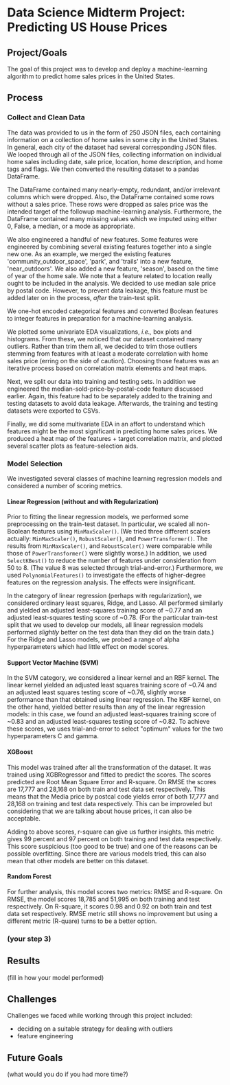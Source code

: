 # Data Science Midterm Project: Predicting US House Prices

## Project/Goals

The goal of this project was to develop and deploy a machine-learning algorithm to predict home sales prices in the United States.

## Process


### Collect and Clean Data

The data was provided to us in the form of 250 JSON files, each containing information on a collection of home sales in some city in the United States. In general, each city of the dataset had several corresponding JSON files. We looped through all of the JSON files, collecting information on individual home sales including date, sale price, location, home description, and home tags and flags. We then converted the resulting dataset to a pandas DataFrame.

The DataFrame contained many nearly-empty, redundant, and/or irrelevant columns which were dropped. Also, the DataFrame contained some rows without a sales price. These rows were dropped as sales price was the intended target of the followup machine-learning analysis. Furthermore, the DataFrame contained many missing values which we imputed using either 0, False, a median, or a mode as appropriate.

We also engineered a handful of new features. Some features were engineered by combining several existing features together into a single new one. As an example, we merged the existing features 'community_outdoor_space', 'park', and 'trails' into a new feature, 'near_outdoors'. We also added a new feature, 'season', based on the time of year of the home sale. We note that a feature related to location really ought to be included in the analysis. We decided to use median sale price by postal code. However, to prevent data leakage, this feature must be added later on in the process, *after* the train-test split.

We one-hot encoded categorical features and converted Boolean features to integer features in preparation for a machine-learning analysis.

We plotted some univariate EDA visualizations, *i.e.,* box plots and histograms. From these, we noticed that our dataset contained many outliers. Rather than trim them all, we decided to trim those outliers stemming from features with at least a moderate correlation with home sales price (erring on the side of caution). Choosing those features was an iterative process based on correlation matrix elements and heat maps.

Next, we split our data into training and testing sets. In addition we engineered the median-sold-price-by-postal-code feature discussed earlier. Again, this feature had to be separately added to the training and testing datasets to avoid data leakage. Afterwards, the training and testing datasets were exported to CSVs.

Finally, we did some multivariate EDA in an affort to understand which features might be the most significant in predicting home sales prices. We produced a heat map of the features + target correlation matrix, and plotted several scatter plots as feature-selection aids.

### Model Selection

We investigated several classes of machine learning regression models and considered a number of scoring metrics.

#### Linear Regression (without and with Regularization)

Prior to fitting the linear regression models, we performed some preprocessing on the train-test dataset. In particular, we scaled all non-Boolean features using `MinMaxScaler()`. (We tried three different scalers actually: `MinMaxScaler()`, `RobustScaler()`, and `PowerTransformer()`. The results from `MinMaxScaler()`, and `RobustScaler()` were comparable while those of `PowerTransformer()` were slightly worse.) In addition, we used `SelectKBest()` to reduce the number of features under consideration from 50 to 8. (The value 8 was selected through trial-and-error.) Furthermore, we used `PolynomialFeatures()` to investigate the effects of higher-degree features on the regression analysis. The effects were insignificant. 

In the category of linear regression (perhaps with regularization), we considered ordinary least squares, Ridge, and Lasso. All performed similarly and yielded an adjusted least-squares training score of ~0.77 and an adjusted least-squares testing score of ~0.78. (For the particular train-test split that we used to develop our models, all linear regression models performed *slightly* better on the test data than they did on the train data.) For the Ridge and Lasso models, we probed a range of alpha hyperparameters which had little effect on model scores.

#### Support Vector Machine (SVM)

In the SVM category, we considered a linear kernel and an RBF kernel. The linear kernel yielded an adjusted least squares training score of ~0.74 and an adjusted least squares testing score of ~0.76, slightly worse performance than that obtained using linear regression. The KBF kernel, on the other hand, yielded better results than any of the linear regression models: in this case, we found an adjusted least-squares training score of ~0.83 and an adjusted least-squares testing score of ~0.82. To achieve these scores, we uses trial-and-error to select "optimum" values for the two hyperparameters C and gamma.

#### XGBoost
This model was trained after all the transformation of the dataset. It was trained using XGBRegressor and fitted to predict the scores. The scores predicted are Root Mean Square Error and R-square. On RMSE the scores are 17,777 and 28,168 on both train and test data set respectively. This means that the Media price by postcal code yields error of both 17,777 and 28,168 on training and test data respectively. This can be improveled but considering that we are talking about house prices, it can also be acceptable. 

Adding to above scores, r-square can give us further insights. this metric gives 99 percent and 97 percent on both training and test data respectively. This score suspicious (too good to be true) and one of the reasons can be possible overfitting. Since there are various models tried, this can also mean that other models are better on this dataset. 
#### Random Forest
For further analysis, this model scores two metrics: RMSE and R-square. On RMSE, the model scores 18,785 and 51,995 on both training and test respectively. On R-square, it scores 0.98 and 0.92 on both train and test data set respectively. RMSE metric still shows no improvement but using a different metric (R-quare) turns to be a better option. 

### (your step 3)



## Results
(fill in how your model performed)



## Challenges 

Challenges we faced while working through this project included:
- deciding on a suitable strategy for dealing with outliers
- feature engineering



## Future Goals
(what would you do if you had more time?)
